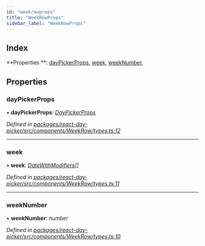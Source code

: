 ```yaml
---
id: "weekrowprops"
title: "WeekRowProps"
sidebar_label: "WeekRowProps"
---
```


## Index

**Properties **: [dayPickerProps](weekrowprops.md#daypickerprops), [week](weekrowprops.md#week), [weekNumber](weekrowprops.md#weeknumber), 

## Properties

###  dayPickerProps

• **dayPickerProps**: *[DayPickerProps](daypickerprops.md)*

*Defined in [packages/react-day-picker/src/components/WeekRow/types.ts:12](https://github.com/gpbl/react-day-picker/blob/a13347e4/packages/react-day-picker/src/components/WeekRow/types.ts#L12)*

___

###  week

• **week**: *[DateWithModifiers](../classes/datewithmodifiers.md)[]*

*Defined in [packages/react-day-picker/src/components/WeekRow/types.ts:11](https://github.com/gpbl/react-day-picker/blob/a13347e4/packages/react-day-picker/src/components/WeekRow/types.ts#L11)*

___

###  weekNumber

• **weekNumber**: *number*

*Defined in [packages/react-day-picker/src/components/WeekRow/types.ts:10](https://github.com/gpbl/react-day-picker/blob/a13347e4/packages/react-day-picker/src/components/WeekRow/types.ts#L10)*
